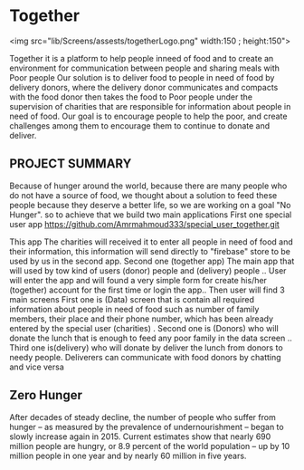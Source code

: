 # Together
<img src="lib/Screens/assests/togetherLogo.png" width:150 ; height:150">


Together it is a platform to help people inneed of food and to create an environment for communication between people and sharing meals with Poor people 
Our solution is to deliver food to people in need of food by delivery donors, where the delivery donor communicates and compacts with the food donor then takes the food to Poor people under the supervision of charities that are responsible for information about people in need of food. Our goal is to encourage people to help the poor, and create challenges among them to encourage them to continue to donate and deliver.

## PROJECT SUMMARY
Because of hunger around the world, because there are many people who do not have a source of food, we thought about a solution to feed these people because they deserve a better life, so we are working on a goal "No Hunger".
so to achieve that we build two main applications 
First one special user app 
https://github.com/Amrmahmoud333/special_user_together.git

This app The charities will received it to enter all people in need of food and their information, this information will send directly to "firebase" store to be used by us in the second app.
Second one (together app)
The main app that will used by tow kind of users (donor) people 
and (delivery) people ..
User will enter the app and will found a very simple form for create his/her (together) account for the first time or login the app..
Then user will find 3 main screens 
First one is (Data) screen that is contain all required information about people in need of food such as number of family members, their place and their phone number, which has been already entered by the special user (charities) .
Second one is (Donors) who will donate the lunch that is enough to feed any poor family in the data screen ..
Third one is(delivery) who will donate by deliver the lunch from donors to needy people.
Deliverers can communicate with food donors by chatting and vice versa

## Zero Hunger
After decades of steady decline, the number of people who suffer from hunger – as measured by the prevalence of undernourishment – began to slowly increase again in 2015. Current estimates show that nearly 690 million people are hungry, or 8.9 percent of the world population – up by 10 million people in one year and by nearly 60 million in five years.

